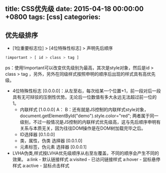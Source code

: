 
title: CSS优先级
date: 2015-04-18 00:00:00 +0800
tags: [css]
categories: 
---

## <a name="t0ngis"></a>优先级排序

* [1位重要标志位] > [4位特殊性标志] > 声明先后顺序

```Bash
!important > [ id > class > tag ]
```

ps：使用!important可以改变优先级别为最高，其次是style对象，然后是id > class > tag ，另外，另外在同级样式按照申明的顺序后出现的样式具有高优先级。

<!-- more -->

* 4位特殊性标志 [0.0.0.0]：从左至右，每次给某一个位置+1，前一段对后一段具有无可辩驳的压倒性优势。无论后一位数值有多大永远无法超过前一位的1。
    * 内联样式 [1.0.0.0]
        A：
        B：还有就是JS控制的内联样式style对象，document.getElementById("demo").style.color="red";
        两者属于同一级别，不过一般情况是JS控制的内联样式优先级高，这与先后顺序申明有关系与本质无关，因为往往DOM操作是在DOM树加载完毕之后。
    * ID选择器 [0.1.0.0]
    * 类，属性，伪类 选择器 [0.0.1.0]
    * 元素标签，伪元素 选择器 [0.0.0.1]
* LVHA伪类,样式按LVHA优先级顺序从右至左覆盖，不同的顺序会产生不同的效果。
    a:link - 默认链接样式
    a:visited - 已访问链接样式
    a:hover - 鼠标悬停样式
    a:active - 鼠标点击样式


